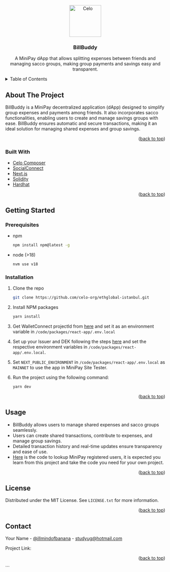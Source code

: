 
<a name="readme-top"></a>

<div align="center">
  <a href="https://github.com/celo-org/celo-composer">
    <img width="100px" src="https://github.com/celo-org/celo-composer/blob/main/images/readme/celo_isotype.svg" align="center" alt="Celo" />
  </a>

  <h3 align="center">BillBuddy</h3>

  <p align="center">
    A MiniPay dApp that allows splitting expenses between friends and managing sacco groups, making group payments and savings easy and transparent.
  </p>
</div>

<details>
  <summary>Table of Contents</summary>
  <ol>
    <li>
      <a href="#about-the-project">About The Project</a>
      <ul>
        <li><a href="#built-with">Built With</a></li>
      </ul>
    </li>
    <li>
      <a href="#getting-started">Getting Started</a>
      <ul>
        <li><a href="#prerequisites">Prerequisites</a></li>
        <li><a href="#installation">Installation</a></li>
      </ul>
    </li>
    <li><a href="#usage">Usage</a></li>    
    <li><a href="#license">License</a></li>
    <li><a href="#contact">Contact</a></li>
  </ol>
</details>

<!-- ABOUT THE PROJECT -->

## About The Project

BillBuddy is a MiniPay decentralized application (dApp) designed to simplify group expenses and payments among friends. It also incorporates sacco functionalities, enabling users to create and manage savings groups with ease. BillBuddy ensures automatic and secure transactions, making it an ideal solution for managing shared expenses and group savings.

<p align="right">(<a href="#readme-top">back to top</a>)</p>

### Built With

-   [Celo Composer](https://github.com/celo-org/celo-composer)
-   [SocialConnect](https://github.com/celo-org/social-connect)
-   [Next.js](https://nextjs.org)
-   [Solidity](https://soliditylang.org/)
-   [Hardhat](https://hardhat.org/)

<p align="right">(<a href="#readme-top">back to top</a>)</p>

<!-- GETTING STARTED -->

## Getting Started

### Prerequisites

-   npm

    ```sh
    npm install npm@latest -g
    ```

-   node (>18)

    ```sh
    nvm use v18
    ```

### Installation

1. Clone the repo
    ```sh
    git clone https://github.com/celo-org/ethglobal-istanbul.git
    ```
2. Install NPM packages

    ```sh
    yarn install
    ```

3. Get WalletConnect projectId from [here](https://cloud.walletconnect.com/sign-in) and set it as an environment variable in `/code/packages/react-app/.env.local`

4. Set up your Issuer and DEK following the steps [here](https://github.com/celo-org/social-connect/blob/main/docs/key-setup.md) and set the respective environment variables in `/code/packages/react-app/.env.local`.

5. Set `NEXT_PUBLIC_ENVIRONMENT` in `/code/packages/react-app/.env.local` as `MAINNET` to use the app in MiniPay Site Tester.

6. Run the project using the following command:

    ```sh
    yarn dev
    ```

<p align="right">(<a href="#readme-top">back to top</a>)</p>

<!-- USAGE EXAMPLES -->

## Usage

-   BillBuddy allows users to manage shared expenses and sacco groups seamlessly.
-   Users can create shared transactions, contribute to expenses, and manage group savings.
-   Detailed transaction history and real-time updates ensure transparency and ease of use.
-   [Here](/code/packages/react-app/pages/api/socialconnect/lookup.ts) is the code to lookup MiniPay registered users, it is expected you learn from this project and take the code you need for your own project.

<p align="right">(<a href="#readme-top">back to top</a>)</p>

<!-- LICENSE -->

## License

Distributed under the MIT License. See `LICENSE.txt` for more information.

<p align="right">(<a href="#readme-top">back to top</a>)</p>

<!-- CONTACT -->

## Contact

Your Name - [@illmindofbanana](https://twitter.com/illmindofbanana) - studyug@hotmail.com

Project Link: 

<p align="right">(<a href="#readme-top">back to top</a>)</p>
```
